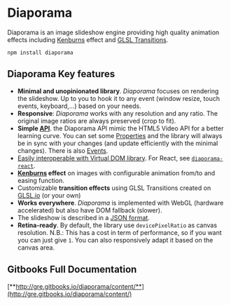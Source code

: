 Diaporama
=========
Diaporama is an image slideshow engine providing high quality animation effects including [Kenburns](http://github.com/gre/kenburns) effect and [GLSL Transitions](https://github.com/glslio/glsl-transition).

```
npm install diaporama
```

Diaporama Key features
------------

- **Minimal and unopinionated library**. *Diaporama* focuses on rendering the slideshow. Up to you to hook it to any event (window resize, touch events, keyboard,...) based on your needs.
- **Responsive**: *Diaporama* works with any resolution and any ratio. The original image ratios are always preserved (crop to fit).
- **Simple [API](docs/api.md)**. the Diaporama API mimic the HTML5 Video API for a better learning curve. You can set some [Properties](docs/props.md) and the library will always be in sync with your changes (and update efficiently with the minimal changes). There is also [Events](docs/events.md).
- [Easily interoperable with Virtual DOM library](docs/vdom.md). For React, see [`diaporama-react`](http://github.com/glslio/diaporama-react).
- **[Kenburns](https://github.com/gre/kenburns) effect** on images with configurable animation from/to and easing function.
- Customizable **transition effects** using GLSL Transitions created on [GLSL.io](https://glsl.io/) (or your own)
- **Works everywhere**. *Diaporama* is implemented with WebGL (hardware accelerated) but also have DOM fallback (slower).
- The slideshow is described in a [JSON format](docs/format.md).
- **Retina-ready**. By default, the library use `devicePixelRatio` as canvas resolution. N.B.: This has a cost in term of performance, so if you want you can just give `1`. You can also responsively adapt it based on the canvas area.

Gitbooks Full Documentation
------------

[**http://gre.gitbooks.io/diaporama/content/**](http://gre.gitbooks.io/diaporama/content/)
